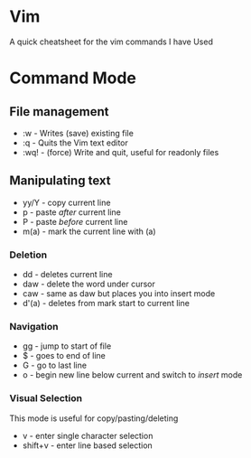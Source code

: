 # Vim

A quick cheatsheet for the vim commands I have Used

# Command Mode

## File management
- :w - Writes (save) existing file
- :q - Quits the Vim text editor
- :wq! - (force) Write and quit, useful for readonly files

## Manipulating text
- yy/Y - copy current line
- p - paste *after* current line
- P - paste *before* current line
- m(a) - mark the current line with (a)

### Deletion
- dd - deletes current line
- daw - delete the word under cursor
- caw - same as daw but places you into insert mode
- d'(a) - deletes from mark start to current line

### Navigation
- gg - jump to start of file
- $ - goes to end of line
- G - go to last line
- o - begin new line below current and switch to *insert* mode

### Visual Selection

This mode is useful for copy/pasting/deleting

- v - enter single character selection
- shift+v - enter line based selection
